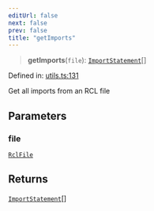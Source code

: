 ```yaml
---
editUrl: false
next: false
prev: false
title: "getImports"
---
```


> **getImports**(`file`): [`ImportStatement`](/api/ast/interfaces/importstatement/)[]

Defined in: [utils.ts:131](https://github.com/rcs-agents/rcs-lang/blob/44f56387ee45f73805b6a88a5582e17ead444456/packages/ast/src/utils.ts#L131)

Get all imports from an RCL file

## Parameters

### file

[`RclFile`](/api/ast/interfaces/rclfile/)

## Returns

[`ImportStatement`](/api/ast/interfaces/importstatement/)[]
